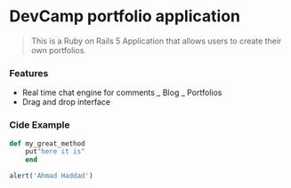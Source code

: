 # DevCamp portfolio application

> This is a Ruby on Rails 5 Application that allows users to create their own portfolios.

### Features

- Real time chat engine for comments
_ Blog
_ Portfolios
- Drag and drop interface

### Cide Example

```ruby
def my_great_method
	put"here it is"
	end
```


```javascript
alert('Ahmad Haddad')
```

